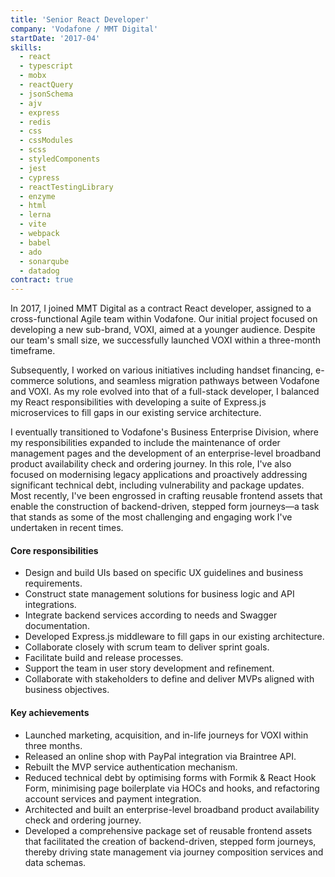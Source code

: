 ```yaml
---
title: 'Senior React Developer'
company: 'Vodafone / MMT Digital'
startDate: '2017-04'
skills:
  - react
  - typescript
  - mobx
  - reactQuery
  - jsonSchema
  - ajv
  - express
  - redis
  - css
  - cssModules
  - scss
  - styledComponents
  - jest
  - cypress
  - reactTestingLibrary
  - enzyme
  - html
  - lerna
  - vite
  - webpack
  - babel
  - ado
  - sonarqube
  - datadog
contract: true
---
```


In 2017, I joined MMT Digital as a contract React developer, assigned to a cross-functional Agile team within Vodafone. Our initial project focused on developing a new sub-brand, VOXI, aimed at a younger audience. Despite our team's small size, we successfully launched VOXI within a three-month timeframe.

Subsequently, I worked on various initiatives including handset financing, e-commerce solutions, and seamless migration pathways between Vodafone and VOXI. As my role evolved into that of a full-stack developer, I balanced my React responsibilities with developing a suite of Express.js microservices to fill gaps in our existing service architecture.

I eventually transitioned to Vodafone's Business Enterprise Division, where my responsibilities expanded to include the maintenance of order management pages and the development of an enterprise-level broadband product availability check and ordering journey. In this role, I've also focused on modernising legacy applications and proactively addressing significant technical debt, including vulnerability and package updates. Most recently, I've been engrossed in crafting reusable frontend assets that enable the construction of backend-driven, stepped form journeys—a task that stands as some of the most challenging and engaging work I've undertaken in recent times.

#### Core responsibilities

- Design and build UIs based on specific UX guidelines and business requirements.
- Construct state management solutions for business logic and API integrations.
- Integrate backend services according to needs and Swagger documentation.
- Developed Express.js middleware to fill gaps in our existing architecture.
- Collaborate closely with scrum team to deliver sprint goals.
- Facilitate build and release processes.
- Support the team in user story development and refinement.
- Collaborate with stakeholders to define and deliver MVPs aligned with business objectives.

#### Key achievements

- Launched marketing, acquisition, and in-life journeys for VOXI within three months.
- Released an online shop with PayPal integration via Braintree API.
- Rebuilt the MVP service authentication mechanism.
- Reduced technical debt by optimising forms with Formik & React Hook Form, minimising page boilerplate via HOCs and hooks, and refactoring account services and payment integration.
- Architected and built an enterprise-level broadband product availability check and ordering journey.
- Developed a comprehensive package set of reusable frontend assets that facilitated the creation of backend-driven, stepped form journeys, thereby driving state management via journey composition services and data schemas.

